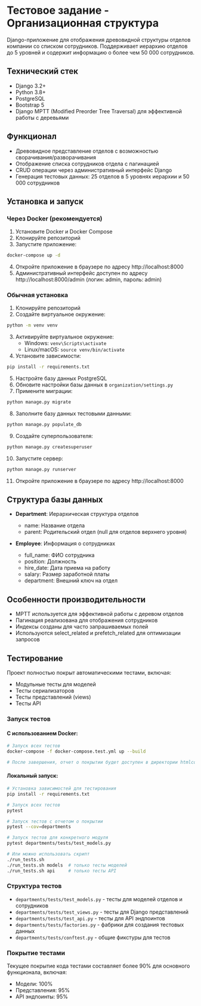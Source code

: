 # Тестовое задание - Организационная структура

Django-приложение для отображения древовидной структуры отделов компании со списком сотрудников. Поддерживает иерархию отделов до 5 уровней и содержит информацию о более чем 50 000 сотрудников.

## Технический стек

- Django 3.2+
- Python 3.8+
- PostgreSQL
- Bootstrap 5
- Django MPTT (Modified Preorder Tree Traversal) для эффективной работы с деревьями

## Функционал

- Древовидное представление отделов с возможностью сворачивания/разворачивания
- Отображение списка сотрудников отдела с пагинацией
- CRUD операции через административный интерфейс Django
- Генерация тестовых данных: 25 отделов в 5 уровнях иерархии и 50 000 сотрудников

## Установка и запуск

### Через Docker (рекомендуется)

1. Установите Docker и Docker Compose
2. Клонируйте репозиторий
3. Запустите приложение:
```bash
docker-compose up -d
```
4. Откройте приложение в браузере по адресу http://localhost:8000
5. Административный интерфейс доступен по адресу http://localhost:8000/admin 
   (логин: admin, пароль: admin)

### Обычная установка

1. Клонируйте репозиторий
2. Создайте виртуальное окружение:
```bash
python -m venv venv
```
3. Активируйте виртуальное окружение:
   - Windows: `venv\Scripts\activate`
   - Linux/macOS: `source venv/bin/activate`
4. Установите зависимости: 
```bash
pip install -r requirements.txt
```
5. Настройте базу данных PostgreSQL
6. Обновите настройки базы данных в `organization/settings.py`
7. Примените миграции: 
```bash
python manage.py migrate
```
8. Заполните базу данных тестовыми данными: 
```bash
python manage.py populate_db
```
9. Создайте суперпользователя: 
```bash
python manage.py createsuperuser
```
10. Запустите сервер: 
```bash
python manage.py runserver
```
11. Откройте приложение в браузере по адресу http://localhost:8000

## Структура базы данных

- **Department**: Иерархическая структура отделов
  - name: Название отдела
  - parent: Родительский отдел (null для отделов верхнего уровня)

- **Employee**: Информация о сотрудниках
  - full_name: ФИО сотрудника
  - position: Должность
  - hire_date: Дата приема на работу
  - salary: Размер заработной платы
  - department: Внешний ключ на отдел

## Особенности производительности

- MPTT используется для эффективной работы с деревом отделов
- Пагинация реализована для отображения сотрудников
- Индексы созданы для часто запрашиваемых полей
- Используются select_related и prefetch_related для оптимизации запросов

## Тестирование

Проект полностью покрыт автоматическими тестами, включая:
- Модульные тесты для моделей
- Тесты сериализаторов
- Тесты представлений (views)
- Тесты API

### Запуск тестов

#### С использованием Docker:

```bash
# Запуск всех тестов
docker-compose -f docker-compose.test.yml up --build

# После завершения, отчет о покрытии будет доступен в директории htmlcov/
```

#### Локальный запуск:

```bash
# Установка зависимостей для тестирования
pip install -r requirements.txt

# Запуск всех тестов
pytest

# Запуск тестов с отчетом о покрытии
pytest --cov=departments

# Запуск тестов для конкретного модуля
pytest departments/tests/test_models.py

# Или можно использовать скрипт
./run_tests.sh
./run_tests.sh models  # только тесты моделей
./run_tests.sh api     # только тесты API
```

### Структура тестов

- `departments/tests/test_models.py` - тесты для моделей отделов и сотрудников
- `departments/tests/test_views.py` - тесты для Django представлений
- `departments/tests/test_api.py` - тесты для API эндпоинтов
- `departments/tests/factories.py` - фабрики для создания тестовых данных
- `departments/tests/conftest.py` - общие фикстуры для тестов

### Покрытие тестами

Текущее покрытие кода тестами составляет более 90% для основного функционала, включая:
- Модели: 100%
- Представления: 95%
- API эндпоинты: 95%
